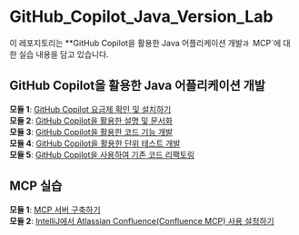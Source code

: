 # GitHub_Copilot_Java_Version_Lab  

 이 레포지토리는 **GitHub Copilot을 활용한 Java 어플리케이션 개발`과 `MCP`에 대한 실습 내용을 담고 있습니다.  


## GitHub Copilot을 활용한 Java 어플리케이션 개발  

**모듈 1**: [GitHub Copilot 요금제 확인 및 설치하기](https://github.com/pmj-chosim/GitHub_Copilot_Java_Version_Lab/blob/main/ModuleReadMe/Module1.md)     
**모듈 2**: [GitHub Copilot을 활용한 설명 및 문서화](https://github.com/pmj-chosim/GitHub_Copilot_Java_Version_Lab/blob/main/ModuleReadMe/Module2.md)     
**모듈 3**: [GitHub Copilot을 활용한 코드 기능 개발](https://github.com/pmj-chosim/GitHub_Copilot_Java_Version_Lab/blob/main/ModuleReadMe/Module3.md)   
**모듈 4**: [GitHub Copilot을 활용한 단위 테스트 개발](https://github.com/pmj-chosim/GitHub_Copilot_Java_Version_Lab/blob/main/ModuleReadMe/Module4.md)       
**모듈 5**: [GitHub Copilot을 사용하여 기존 코드 리팩토링](https://github.com/pmj-chosim/GitHub_Copilot_Java_Version_Lab/blob/main/ModuleReadMe/Module5.md)        

## MCP 실습  

**모듈 1**: [MCP 서버 구축하기](https://github.com/pmj-chosim/GitHub_Copilot_Java_Version_Lab/blob/main/ModuleReadMe/MCPModule.md)    
**모듈 2**: [IntelliJ에서 Atlassian Confluence(Confluence MCP) 사용 설정하기](https://github.com/pmj-chosim/GitHub_Copilot_Java_Version_Lab/blob/main/ModuleReadMe/MCPModule2.md)
